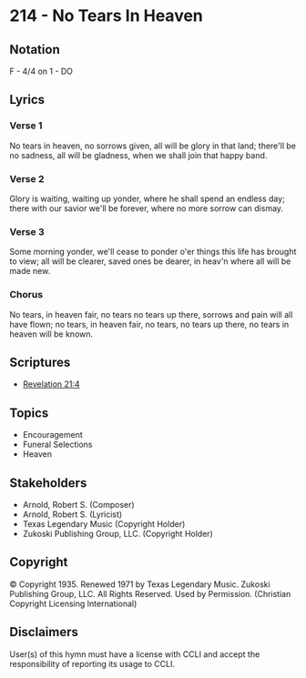 # 214 - No Tears In Heaven

## Notation

F - 4/4 on 1 - DO

## Lyrics

### Verse 1

No tears in heaven, no sorrows given, all will be glory in that land; there'll be no sadness, all will be gladness, when we shall join that happy band.

### Verse 2

Glory is waiting, waiting up yonder, where he shall spend an endless day; there with our savior we'll be forever, where no more sorrow can dismay.

### Verse 3

Some morning yonder, we'll cease to ponder o'er things this life has brought to view; all will be clearer, saved ones be dearer, in heav'n where all will be made new.

### Chorus

No tears, in heaven fair, no tears no tears up there, sorrows and pain will all have flown; no tears, in heaven fair, no tears, no tears up there, no tears in heaven will be known.


## Scriptures

- [Revelation 21:4](https://www.biblegateway.com/passage/?search=Revelation%2021%3A4)

## Topics

- Encouragement
- Funeral Selections
- Heaven

## Stakeholders

- Arnold, Robert S. (Composer)
- Arnold, Robert S. (Lyricist)
- Texas Legendary Music (Copyright Holder)
- Zukoski Publishing Group, LLC. (Copyright Holder)

## Copyright

© Copyright 1935. Renewed 1971 by Texas Legendary Music. Zukoski Publishing Group, LLC. All Rights Reserved. Used by Permission.
(Christian Copyright Licensing International)

## Disclaimers

User(s) of this hymn must have a license with CCLI and accept the responsibility of reporting its usage to CCLI.

